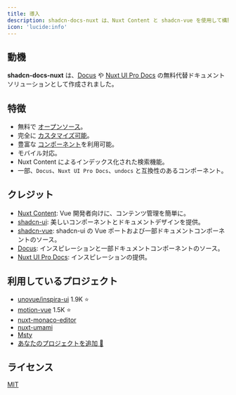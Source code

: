 ```yaml
---
title: 導入
description: shadcn-docs-nuxt は、Nuxt Content と shadcn-vue を使用して構築された Nuxt のドキュメントテンプレートです。
icon: 'lucide:info'
---
```


## 動機

**shadcn-docs-nuxt** は、[Docus](https://docus.dev/) や [Nuxt UI Pro Docs](https://docs-template.nuxt.dev/) の無料代替ドキュメントソリューションとして作成されました。

## 特徴

- 無料で [オープンソース](https://github.com/ZTL-UwU/shadcn-docs-nuxt)。
- 完全に [カスタマイズ可能](/api/configuration)。
- 豊富な [コンポーネント](/components/prose)を利用可能。
- モバイル対応。
- Nuxt Content によるインデックス化された検索機能。
- 一部、`Docus`、`Nuxt UI Pro Docs`、`undocs` と互換性のあるコンポーネント。

## クレジット

- [Nuxt Content](https://content.nuxt.com/): Vue 開発者向けに、コンテンツ管理を簡単に。
- [shadcn-ui](https://ui.shadcn.com/): 美しいコンポーネントとドキュメントデザインを提供。
- [shadcn-vue](https://www.shadcn-vue.com/): shadcn-ui の Vue ポートおよび一部ドキュメントコンポーネントのソース。
- [Docus](https://docus.dev/): インスピレーションと一部ドキュメントコンポーネントのソース。
- [Nuxt UI Pro Docs](https://docs-template.nuxt.dev/): インスピレーションの提供。

## 利用しているプロジェクト

- [unovue/inspira-ui](https://github.com/unovue/inspira-ui) 1.9K ⭐️
- [motion-vue](https://github.com/motiondivision/motion-vue) 1.5K ⭐️
- [nuxt-monaco-editor](https://github.com/e-chan1007/nuxt-monaco-editor)
- [nuxt-umami](https://github.com/ijkml/nuxt-umami)
- [Msty](https://docs.msty.app/getting-started/onboarding)
- [あなたのプロジェクトを追加 🚀](https://github.com/ZTL-UwU/shadcn-docs-nuxt/edit/main/README.md)

## ライセンス

[MIT](https://github.com/ZTL-UwU/shadcn-docs-nuxt/blob/main/LICENSE)
